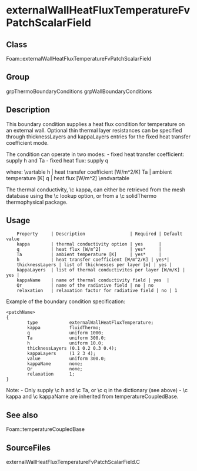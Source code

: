 # externalWallHeatFluxTemperatureFvPatchScalarField 
## Class
Foam::externalWallHeatFluxTemperatureFvPatchScalarField

## Group
grpThermoBoundaryConditions grpWallBoundaryConditions

## Description
This boundary condition supplies a heat flux condition for temperature
on an external wall. Optional thin thermal layer resistances can be
specified through thicknessLayers and kappaLayers entries for the
fixed heat transfer coefficient mode.

The condition can operate in two modes:
      - fixed heat transfer coefficient: supply h and Ta
      - fixed heat flux: supply q

where:
\vartable
        h  | heat transfer coefficient [W/m^2/K]
        Ta | ambient temperature [K]
        q  | heat flux [W/m^2]
\endvartable

The thermal conductivity, \c kappa, can either be retrieved from the
mesh database using the \c lookup option, or from a \c solidThermo
thermophysical package.

## Usage

        Property     | Description                 | Required | Default value
        kappa        | thermal conductivity option | yes      |
        q            | heat flux [W/m^2]           | yes*     |
        Ta           | ambient temperature [K]     | yes*     |
        h            | heat transfer coefficient [W/m^2/K] | yes*|
        thicknessLayers | list of thicknesses per layer [m] | yes |
        kappaLayers  | list of thermal conductivites per layer [W/m/K] | yes |
        kappaName    | name of thermal conductivity field | yes  |
        Qr           | name of the radiative field | no | no
        relaxation   | relaxation factor for radiative field | no | 1


Example of the boundary condition specification:
```
<patchName>
{
        type            externalWallHeatFluxTemperature;
        kappa           fluidThermo;
        q               uniform 1000;
        Ta              uniform 300.0;
        h               uniform 10.0;
        thicknessLayers (0.1 0.2 0.3 0.4);
        kappaLayers     (1 2 3 4);
        value           uniform 300.0;
        kappaName       none;
        Qr              none;
        relaxation      1;
}
```

Note:
      - Only supply \c h and \c Ta, or \c q in the dictionary (see above)
      - \c kappa and \c kappaName are inherited from temperatureCoupledBase.

## See also
Foam::temperatureCoupledBase

## SourceFiles
externalWallHeatFluxTemperatureFvPatchScalarField.C

